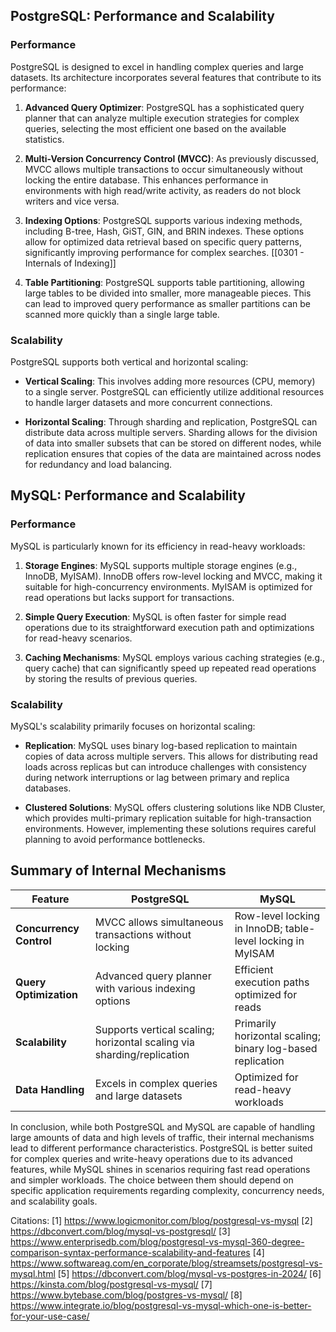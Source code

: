 ## PostgreSQL: Performance and Scalability

### Performance
PostgreSQL is designed to excel in handling complex queries and large datasets. Its architecture incorporates several features that contribute to its performance:

1. **Advanced Query Optimizer**: PostgreSQL has a sophisticated query planner that can analyze multiple execution strategies for complex queries, selecting the most efficient one based on the available statistics.

2. **Multi-Version Concurrency Control (MVCC)**: As previously discussed, MVCC allows multiple transactions to occur simultaneously without locking the entire database. This enhances performance in environments with high read/write activity, as readers do not block writers and vice versa.

3. **Indexing Options**: PostgreSQL supports various indexing methods, including B-tree, Hash, GiST, GIN, and BRIN indexes. These options allow for optimized data retrieval based on specific query patterns, significantly improving performance for complex searches.
	[[0301 - Internals of Indexing]]

5. **Table Partitioning**: PostgreSQL supports table partitioning, allowing large tables to be divided into smaller, more manageable pieces. This can lead to improved query performance as smaller partitions can be scanned more quickly than a single large table.

### Scalability
PostgreSQL supports both vertical and horizontal scaling:

- **Vertical Scaling**: This involves adding more resources (CPU, memory) to a single server. PostgreSQL can efficiently utilize additional resources to handle larger datasets and more concurrent connections.
  
- **Horizontal Scaling**: Through sharding and replication, PostgreSQL can distribute data across multiple servers. Sharding allows for the division of data into smaller subsets that can be stored on different nodes, while replication ensures that copies of the data are maintained across nodes for redundancy and load balancing.

## MySQL: Performance and Scalability

### Performance
MySQL is particularly known for its efficiency in read-heavy workloads:

1. **Storage Engines**: MySQL supports multiple storage engines (e.g., InnoDB, MyISAM). InnoDB offers row-level locking and MVCC, making it suitable for high-concurrency environments. MyISAM is optimized for read operations but lacks support for transactions.

2. **Simple Query Execution**: MySQL is often faster for simple read operations due to its straightforward execution path and optimizations for read-heavy scenarios.

3. **Caching Mechanisms**: MySQL employs various caching strategies (e.g., query cache) that can significantly speed up repeated read operations by storing the results of previous queries.

### Scalability
MySQL's scalability primarily focuses on horizontal scaling:

- **Replication**: MySQL uses binary log-based replication to maintain copies of data across multiple servers. This allows for distributing read loads across replicas but can introduce challenges with consistency during network interruptions or lag between primary and replica databases.

- **Clustered Solutions**: MySQL offers clustering solutions like NDB Cluster, which provides multi-primary replication suitable for high-transaction environments. However, implementing these solutions requires careful planning to avoid performance bottlenecks.

## Summary of Internal Mechanisms

| Feature                | PostgreSQL                                    | MySQL                                      |
|------------------------|-----------------------------------------------|-------------------------------------------|
| **Concurrency Control**| MVCC allows simultaneous transactions without locking | Row-level locking in InnoDB; table-level locking in MyISAM |
| **Query Optimization** | Advanced query planner with various indexing options | Efficient execution paths optimized for reads |
| **Scalability**        | Supports vertical scaling; horizontal scaling via sharding/replication | Primarily horizontal scaling; binary log-based replication |
| **Data Handling**      | Excels in complex queries and large datasets  | Optimized for read-heavy workloads         |

In conclusion, while both PostgreSQL and MySQL are capable of handling large amounts of data and high levels of traffic, their internal mechanisms lead to different performance characteristics. PostgreSQL is better suited for complex queries and write-heavy operations due to its advanced features, while MySQL shines in scenarios requiring fast read operations and simpler workloads. The choice between them should depend on specific application requirements regarding complexity, concurrency needs, and scalability goals.

Citations:
[1] https://www.logicmonitor.com/blog/postgresql-vs-mysql
[2] https://dbconvert.com/blog/mysql-vs-postgresql/
[3] https://www.enterprisedb.com/blog/postgresql-vs-mysql-360-degree-comparison-syntax-performance-scalability-and-features
[4] https://www.softwareag.com/en_corporate/blog/streamsets/postgresql-vs-mysql.html
[5] https://dbconvert.com/blog/mysql-vs-postgres-in-2024/
[6] https://kinsta.com/blog/postgresql-vs-mysql/
[7] https://www.bytebase.com/blog/postgres-vs-mysql/
[8] https://www.integrate.io/blog/postgresql-vs-mysql-which-one-is-better-for-your-use-case/